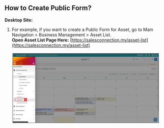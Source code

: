 ## How to Create Public Form?

**Desktop Site:**

1. For example, if you want to create a Public Form for Asset, go to Main Navigation > Business Management > Asset List.<br>
     **Open Asset List Page Here:** [https://salesconnection.my/asset-list](https://salesconnection.my/asset-list)<br>

     <p align="center">
       <img src="img/How_to_Create_Public_Form_Step_1.png" alt="">
     </p>
